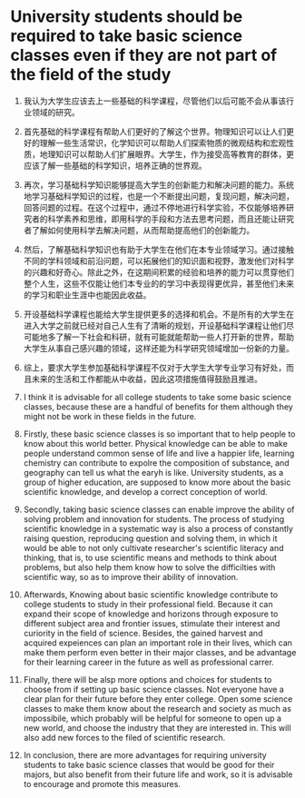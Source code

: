 # University students should be required to take basic science classes even if they are not part of the field of the study

1. 我认为大学生应该去上一些基础的科学课程，尽管他们以后可能不会从事该行业领域的研究。
2. 首先基础的科学课程有帮助人们更好的了解这个世界。物理知识可以让人们更好的理解一些生活常识，化学知识可以帮助人们探索物质的微观结构和宏观性质，地理知识可以帮助人们扩展眼界。大学生，作为接受高等教育的群体，更应该了解一些基础的科学知识，培养正确的世界观。
3. 再次，学习基础科学知识能够提高大学生的创新能力和解决问题的能力。系统地学习基础科学知识的过程，也是一个不断提出问题，复现问题，解决问题，回答问题的过程。在这个过程中，通过不停地进行科学实验，不仅能够培养研究者的科学素养和思维，即用科学的手段和方法去思考问题，而且还能让研究者了解如何使用科学去解决问题，从而帮助提高他们的创新能力。
4. 然后，了解基础科学知识也有助于大学生在他们在本专业领域学习。通过接触不同的学科领域和前沿问题，可以拓展他们的知识面和视野，激发他们对科学的兴趣和好奇心。除此之外，在这期间积累的经验和培养的能力可以贯穿他们整个人生，这些不仅能让他们本专业的的学习中表现得更优异，甚至他们未来的学习和职业生涯中也能因此收益。
5. 开设基础科学课程也能给大学生提供更多的选择和机会。不是所有的大学生在进入大学之前就已经对自己人生有了清晰的规划，开设基础科学课程让他们尽可能地多了解一下社会和科研，就有可能就能帮助一些人打开新的世界，帮助大学生从事自己感兴趣的领域，这样还能为科学研究领域增加一份新的力量。
6. 综上，要求大学生参加基础科学课程不仅对于大学生大学专业学习有好处，而且未来的生活和工作都能从中收益，因此这项措施值得鼓励且推进。

1. I think it is advisable for all college students to take some basic science classes, because these are a handful of benefits for them although they might not be work in these fields in the future.
2. Firstly, these basic science classes is so important that to help people to know about this world better. Physical knowledge can be able to make people understand common sense of life and live a happier life, learning chemistry can contribute to expolre the composition of substance, and geography can tell us what the earyh is like. University students, as a group of higher education, are supposed to know more about the basic scientific knowledge, and develop a correct conception of world.
3. Secondly, taking basic science classes can enable improve the ability of solving problem and innovation for students. The process of studying scientific knowledge in a systematic way is also a process of constantly raising question, reproducing question and solving them, in which it would be able to not only cultivate researcher's scientific literacy and thinking, that is, to use scientific means and methods to think about problems, but also help them know how to solve the difficilties with scientific way, so as to improve their ability of innovation.
4. Afterwards, Knowing about basic scientific knowledge contribute to college students to study in their professional field. Because it can expand their scope of knowledge and horizons through exposure to different subject area and frontier issues, stimulate their interest and curiority in the field of science. Besides, the gained harvest and acquired expeiences can plan an important role in their lives, which can make them perform even better in their major classes, and be advantage for their learning career in the future as well as professional carrer.
5. Finally, there will be alsp more options and choices for students to choose from if setting up basic science classes. Not everyone have a clear plan for their future before they enter college. Open some science classes to make them know about the research and society as much as impossibile, which probably will be helpful for someone to open up a new world, and choose the industry that they are interested in. This will also add new forces to the filed of scientific research.
5. In conclusion, there are more advantages for requiring university students to take basic science classes that would be good for their majors, but also benefit from their future life and work, so it is advisable to encourage and promote this measures.